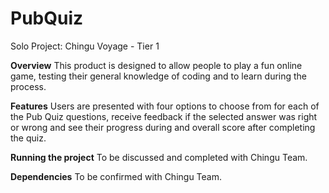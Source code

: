 # PubQuiz
Solo Project: Chingu Voyage - Tier 1

**Overview** 
This product is designed to allow people to play a fun online game, testing their general knowledge of coding and to learn during the process. 

**Features**
Users are presented with four options to choose from for each of the Pub Quiz questions, receive feedback if the selected answer was right or wrong and see their progress during and overall score after completing the quiz.

**Running the project**
To be discussed and completed with Chingu Team. 

**Dependencies**
To be confirmed with Chingu Team.
